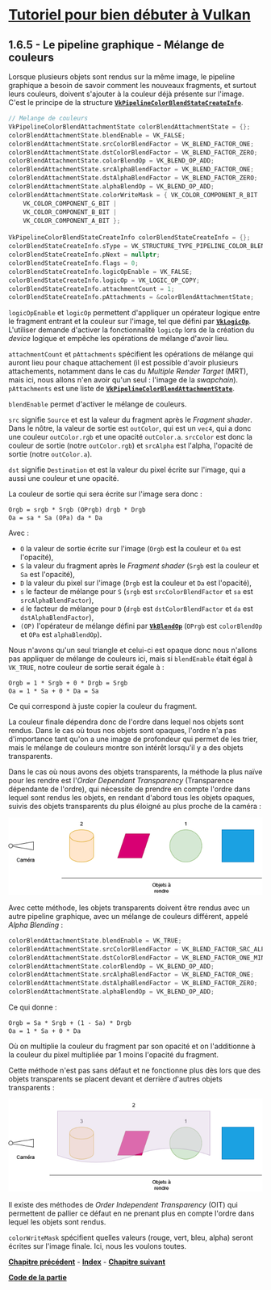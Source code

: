 # [Tutoriel pour bien débuter à Vulkan](../../index.md)
## 1.6.5 - Le pipeline graphique - Mélange de couleurs

Lorsque plusieurs objets sont rendus sur la même image, le pipeline graphique a besoin de savoir comment les nouveaux fragments, et surtout leurs couleurs, doivent s'ajouter à la couleur déjà présente sur l'image. C'est le principe de la structure [**``VkPipelineColorBlendStateCreateInfo``**](https://registry.khronos.org/vulkan/specs/1.3-extensions/man/html/VkPipelineColorBlendStateCreateInfo.html).

```cpp
// Melange de couleurs
VkPipelineColorBlendAttachmentState colorBlendAttachmentState = {};
colorBlendAttachmentState.blendEnable = VK_FALSE;
colorBlendAttachmentState.srcColorBlendFactor = VK_BLEND_FACTOR_ONE;
colorBlendAttachmentState.dstColorBlendFactor = VK_BLEND_FACTOR_ZERO;
colorBlendAttachmentState.colorBlendOp = VK_BLEND_OP_ADD;
colorBlendAttachmentState.srcAlphaBlendFactor = VK_BLEND_FACTOR_ONE;
colorBlendAttachmentState.dstAlphaBlendFactor = VK_BLEND_FACTOR_ZERO;
colorBlendAttachmentState.alphaBlendOp = VK_BLEND_OP_ADD;
colorBlendAttachmentState.colorWriteMask = { VK_COLOR_COMPONENT_R_BIT |
	VK_COLOR_COMPONENT_G_BIT |
	VK_COLOR_COMPONENT_B_BIT |
	VK_COLOR_COMPONENT_A_BIT };

VkPipelineColorBlendStateCreateInfo colorBlendStateCreateInfo = {};
colorBlendStateCreateInfo.sType = VK_STRUCTURE_TYPE_PIPELINE_COLOR_BLEND_STATE_CREATE_INFO;
colorBlendStateCreateInfo.pNext = nullptr;
colorBlendStateCreateInfo.flags = 0;
colorBlendStateCreateInfo.logicOpEnable = VK_FALSE;
colorBlendStateCreateInfo.logicOp = VK_LOGIC_OP_COPY;
colorBlendStateCreateInfo.attachmentCount = 1;
colorBlendStateCreateInfo.pAttachments = &colorBlendAttachmentState;
```

``logicOpEnable`` et ``logicOp`` permettent d'appliquer un opérateur logique entre le fragment entrant et la couleur sur l'image, tel que défini par [**``VkLogicOp``**](https://registry.khronos.org/vulkan/specs/1.3-extensions/man/html/VkLogicOp.html). L'utiliser demande d'activer la fonctionnalité ``logicOp`` lors de la création du *device* logique et empêche les opérations de mélange d'avoir lieu.

``attachmentCount`` et ``pAttachments`` spécifient les opérations de mélange qui auront lieu pour chaque attachement (il est possible d'avoir plusieurs attachements, notamment dans le cas du *Multiple Render Target* (MRT), mais ici, nous allons n'en avoir qu'un seul : l'image de la *swapchain*). ``pAttachments`` est une liste de [**``VkPipelineColorBlendAttachmentState``**](https://registry.khronos.org/vulkan/specs/1.3-extensions/man/html/VkPipelineColorBlendAttachmentState.html).

``blendEnable`` permet d'activer le mélange de couleurs.

``src`` signifie ``Source`` et est la valeur du fragment après le *Fragment shader*. Dans le nôtre, la valeur de sortie est ``outColor``, qui est un ``vec4``, qui a donc une couleur ``outColor.rgb`` et une opacité ``outColor.a``. ``srcColor`` est donc la couleur de sortie (notre ``outColor.rgb``) et ``srcAlpha`` est l'alpha, l'opacité de sortie (notre ``outColor.a``).

``dst`` signifie ``Destination`` et est la valeur du pixel écrite sur l'image, qui a aussi une couleur et une opacité.

La couleur de sortie qui sera écrite sur l'image sera donc :

```
Orgb = srgb * Srgb (OPrgb) drgb * Drgb
Oa = sa * Sa (OPa) da * Da
```

Avec :
- ``O`` la valeur de sortie écrite sur l'image (``Orgb`` est la couleur et ``Oa`` est l'opacité),
- ``S`` la valeur du fragment après le *Fragment shader* (``Srgb`` est la couleur et ``Sa`` est l'opacité),
- ``D`` la valeur du pixel sur l'image (``Drgb`` est la couleur et ``Da`` est l'opacité),
- ``s`` le facteur de mélange pour ``S`` (``srgb`` est ``srcColorBlendFactor`` et ``sa`` est ``srcAlphaBlendFactor``),
- ``d`` le facteur de mélange pour ``D`` (``drgb`` est ``dstColorBlendFactor`` et ``da`` est ``dstAlphaBlendFactor``),
- ``(OP)`` l'opérateur de mélange défini par [**``VkBlendOp``**](https://registry.khronos.org/vulkan/specs/1.3-extensions/man/html/VkBlendOp.html) (``OPrgb`` est ``colorBlendOp`` et ``OPa`` est ``alphaBlendOp``).

Nous n'avons qu'un seul triangle et celui-ci est opaque donc nous n'allons pas appliquer de mélange de couleurs ici, mais si ``blendEnable`` était égal à ``VK_TRUE``, notre couleur de sortie serait égale à :

```
Orgb = 1 * Srgb + 0 * Drgb = Srgb
Oa = 1 * Sa + 0 * Da = Sa
```

Ce qui correspond à juste copier la couleur du fragment.

La couleur finale dépendra donc de l'ordre dans lequel nos objets sont rendus. Dans le cas où tous nos objets sont opaques, l'ordre n'a pas d'importance tant qu'on a une image de profondeur qui permet de les trier, mais le mélange de couleurs montre son intérêt lorsqu'il y a des objets transparents.

Dans le cas où nous avons des objets transparents, la méthode la plus naïve pour les rendre est l'*Order Dependant Transparency* (Transparence dépendante de l'ordre), qui nécessite de prendre en compte l'ordre dans lequel sont rendus les objets, en rendant d'abord tous les objets opaques, suivis des objets transparents du plus éloigné au plus proche de la caméra :

![Transparence dépendante de l'ordre](images/transparence_dependante_ordre.png)

Avec cette méthode, les objets transparents doivent être rendus avec un autre pipeline graphique, avec un mélange de couleurs différent, appelé *Alpha Blending* :

```cpp
colorBlendAttachmentState.blendEnable = VK_TRUE;
colorBlendAttachmentState.srcColorBlendFactor = VK_BLEND_FACTOR_SRC_ALPHA;
colorBlendAttachmentState.dstColorBlendFactor = VK_BLEND_FACTOR_ONE_MINUS_SRC_ALPHA;
colorBlendAttachmentState.colorBlendOp = VK_BLEND_OP_ADD;
colorBlendAttachmentState.srcAlphaBlendFactor = VK_BLEND_FACTOR_ONE;
colorBlendAttachmentState.dstAlphaBlendFactor = VK_BLEND_FACTOR_ZERO;
colorBlendAttachmentState.alphaBlendOp = VK_BLEND_OP_ADD;
```

Ce qui donne :

```
Orgb = Sa * Srgb + (1 - Sa) * Drgb
Oa = 1 * Sa + 0 * Da
```

Où on multiplie la couleur du fragment par son opacité et on l'additionne à la couleur du pixel multipliée par 1 moins l'opacité du fragment.

Cette méthode n'est pas sans défaut et ne fonctionne plus dès lors que des objets transparents se placent devant et derrière d'autres objets transparents :

![Défaut de la transparence dépendante de l'ordre](images/transparence_dependante_ordre_defaut.png)

Il existe des méthodes de *Order Independent Transparency* (OIT) qui permettent de pallier ce défaut en ne prenant plus en compte l'ordre dans lequel les objets sont rendus.

``colorWriteMask`` spécifient quelles valeurs (rouge, vert, bleu, alpha) seront écrites sur l'image finale. Ici, nous les voulons toutes.

[**Chapitre précédent**](4.md) - [**Index**](../../index.md) - [**Chapitre suivant**](6.md)

[**Code de la partie**](https://github.com/ZaOniRinku/TutorielVulkanFR/tree/partie1)